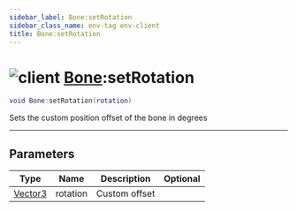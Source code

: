 ```yaml
---
sidebar_label: Bone:setRotation
sidebar_class_name: env-tag env-client
title: Bone:setRotation
---
```


# <img src='/img/wiki/client.png' alt='client' data-tag='env-tag' /> [Bone](../bone/README.md):setRotation

```lua
void Bone:setRotation(rotation)
```

Sets the custom position offset of the bone in degrees<br/>

-----------------
## Parameters

| Type   | Name | Description | Optional |
| ------ | ---- | ----------- | -------: |
| [Vector3](../vector3/README.md) | rotation | Custom offset |   |
